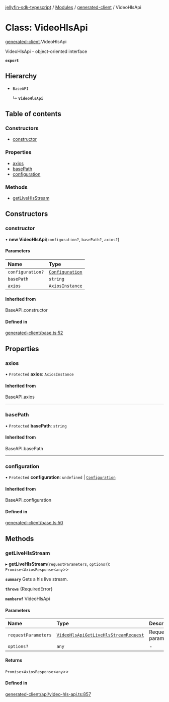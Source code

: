 [jellyfin-sdk-typescript](../README.md) / [Modules](../modules.md) / [generated-client](../modules/generated_client.md) / VideoHlsApi

# Class: VideoHlsApi

[generated-client](../modules/generated_client.md).VideoHlsApi

VideoHlsApi - object-oriented interface

**`export`**

## Hierarchy

- `BaseAPI`

  ↳ **`VideoHlsApi`**

## Table of contents

### Constructors

- [constructor](generated_client.VideoHlsApi.md#constructor)

### Properties

- [axios](generated_client.VideoHlsApi.md#axios)
- [basePath](generated_client.VideoHlsApi.md#basepath)
- [configuration](generated_client.VideoHlsApi.md#configuration)

### Methods

- [getLiveHlsStream](generated_client.VideoHlsApi.md#getlivehlsstream)

## Constructors

### constructor

• **new VideoHlsApi**(`configuration?`, `basePath?`, `axios?`)

#### Parameters

| Name | Type |
| :------ | :------ |
| `configuration?` | [`Configuration`](index.Configuration.md) |
| `basePath` | `string` |
| `axios` | `AxiosInstance` |

#### Inherited from

BaseAPI.constructor

#### Defined in

[generated-client/base.ts:52](https://github.com/thornbill/jellyfin-sdk-typescript/blob/0f61f16/src/generated-client/base.ts#L52)

## Properties

### axios

• `Protected` **axios**: `AxiosInstance`

#### Inherited from

BaseAPI.axios

___

### basePath

• `Protected` **basePath**: `string`

#### Inherited from

BaseAPI.basePath

___

### configuration

• `Protected` **configuration**: `undefined` \| [`Configuration`](index.Configuration.md)

#### Inherited from

BaseAPI.configuration

#### Defined in

[generated-client/base.ts:50](https://github.com/thornbill/jellyfin-sdk-typescript/blob/0f61f16/src/generated-client/base.ts#L50)

## Methods

### getLiveHlsStream

▸ **getLiveHlsStream**(`requestParameters`, `options?`): `Promise`<`AxiosResponse`<`any`\>\>

**`summary`** Gets a hls live stream.

**`throws`** {RequiredError}

**`memberof`** VideoHlsApi

#### Parameters

| Name | Type | Description |
| :------ | :------ | :------ |
| `requestParameters` | [`VideoHlsApiGetLiveHlsStreamRequest`](../interfaces/generated_client.VideoHlsApiGetLiveHlsStreamRequest.md) | Request parameters. |
| `options?` | `any` | - |

#### Returns

`Promise`<`AxiosResponse`<`any`\>\>

#### Defined in

[generated-client/api/video-hls-api.ts:857](https://github.com/thornbill/jellyfin-sdk-typescript/blob/0f61f16/src/generated-client/api/video-hls-api.ts#L857)
